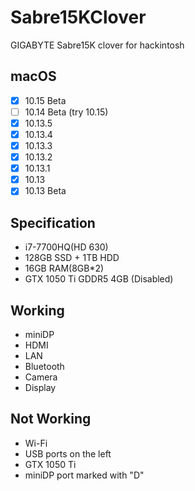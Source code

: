 # Sabre15KClover
GIGABYTE Sabre15K clover for hackintosh
## macOS
- [x] 10.15 Beta
- [ ] 10.14 Beta (try 10.15)
- [x] 10.13.5
- [x] 10.13.4
- [x] 10.13.3
- [x] 10.13.2
- [x] 10.13.1
- [x] 10.13
- [x] 10.13 Beta
## Specification
- i7-7700HQ(HD 630)
- 128GB SSD + 1TB HDD
- 16GB RAM(8GB*2)
- GTX 1050 Ti GDDR5 4GB (Disabled)
## Working
- miniDP
- HDMI
- LAN
- Bluetooth
- Camera
- Display
## Not Working
- Wi-Fi
- USB ports on the left
- GTX 1050 Ti
- miniDP port marked with "D"
